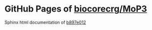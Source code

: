 GitHub Pages of [biocorecrg/MoP3](https://github.com/biocorecrg/MoP3.git)
===
Sphinx html documentation of [b897e012](https://github.com/biocorecrg/MoP3/tree/b897e012a2f7a5bf6abda2af5ea88a08f6bb66df)
